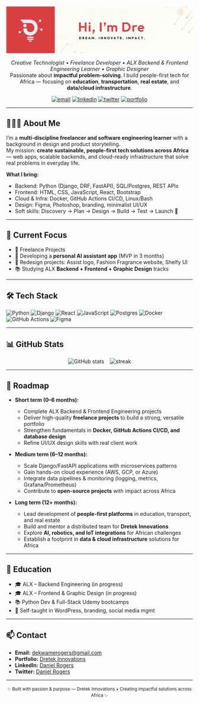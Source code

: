 <!--
  Dre's GitHub Profile README
  Customized based on ALX learning + freelancing + passion for impactful African tech
-->

<!-- Header / Hero -->
<p align="center">
  <img src="https://github.com/dekwamerogers/dekwamerogers/blob/0586cabf3bd73c952d6ba175f47886b50ae93a48/assets/profile_banner.png" alt="banner" width="100%" style="max-height:220px; object-fit:cover;" />
</p>

<p align="center">
  <em>Creative Technologist • Freelance Developer • ALX Backend & Frontend Engineering Learner • Graphic Designer</em><br/>
  Passionate about <strong>impactful problem-solving</strong>. I build people-first tech for Africa — focusing on <strong>education</strong>, <strong>transportation</strong>, <strong>real estate</strong>, and <strong>data/cloud infrastructure</strong>.
</p>

<p align="center">
  <a href="mailto:dekwamerogers@gmail.com" title="Email"><img src="https://img.shields.io/badge/Email-dekwamerogers%40gmail.com-blue?style=for-the-badge&logo=gmail" alt="email"/></a>
  <a href="https://www.linkedin.com/in/dekwamerogers" title="LinkedIn"><img src="https://img.shields.io/badge/LinkedIn-Connect-blue?style=for-the-badge&logo=linkedin" alt="linkedin"/></a>
  <a href="https://twitter.com/dekwamerogers" title="Twitter/X"><img src="https://img.shields.io/badge/Twitter-@dekwamerogers-1DA1F2?style=for-the-badge&logo=twitter" alt="twitter"/></a>
  <a href="https:/dekwamerogers.github.io/portfolio" title="Portfolio"><img src="https://img.shields.io/badge/Portfolio-View-orange?style=for-the-badge" alt="portfolio"/></a>
</p>

---

## 👨🏾‍💻 About Me
I’m a **multi-discipline freelancer and software engineering learner** with a background in design and product storytelling.  
My mission: **create sustainable, people-first tech solutions across Africa** — web apps, scalable backends, and cloud-ready infrastructure that solve real problems in everyday life.

**What I bring:**
- Backend: Python (Django, DRF, FastAPI), SQL/Postgres, REST APIs
- Frontend: HTML, CSS, JavaScript, React, Bootstrap
- Cloud & Infra: Docker, GitHub Actions CI/CD, Linux/Bash
- Design: Figma, Photoshop, branding, minimalist UI/UX
- Soft skills: Discovery → Plan → Design → Build → Test → Launch 🚀

---


## 📌 Current Focus
- 🔭 Freelance Projects
- 🧪 Developing a **personal AI assistant app** (MVP in 3 months)
- 🎨 Redesign projects: Assist logo, Fashion Fragrance website, Shelfy UI
- 📚 Studying ALX **Backend + Frontend + Graphic Design** tracks
---

## 🛠 Tech Stack
<p>
  <img alt="Python" src="https://img.shields.io/badge/Python-3776AB?style=flat-square&logo=python&logoColor=white"/> 
  <img alt="Django" src="https://img.shields.io/badge/Django-092E20?style=flat-square&logo=django&logoColor=green"/>
  <img alt="React" src="https://img.shields.io/badge/React-61DAFB?style=flat-square&logo=react&logoColor=black"/>
  <img alt="JavaScript" src="https://img.shields.io/badge/JavaScript-F7DF1E?style=flat-square&logo=javascript&logoColor=black"/>
  <img alt="Postgres" src="https://img.shields.io/badge/Postgres-316192?style=flat-square&logo=postgresql&logoColor=white"/>
  <img alt="Docker" src="https://img.shields.io/badge/Docker-2496ED?style=flat-square&logo=docker&logoColor=white"/>
  <img alt="GitHub Actions" src="https://img.shields.io/badge/GitHub_Actions-2088FF?style=flat-square&logo=githubactions&logoColor=white"/>
  <img alt="Figma" src="https://img.shields.io/badge/Figma-F24E1E?style=flat-square&logo=figma&logoColor=white"/>
</p>

---

## 📊 GitHub Stats
<p align="center">
  <img src="https://github-readme-stats.vercel.app/api?username=dekwamerogers&show_icons=true&count_private=true&theme=default" alt="GitHub stats" />
  &nbsp;&nbsp;
  <img src="https://github-readme-streak-stats.herokuapp.com/?user=dekwamerogers&theme=default" alt="streak" />
</p>

---

## 🧭 Roadmap

- **Short term (0–6 months):**
  - Complete ALX Backend & Frontend Engineering projects  
  - Deliver high-quality **freelance projects** to build a strong, versatile portfolio  
  - Strengthen fundamentals in **Docker, GitHub Actions CI/CD, and database design**  
  - Refine UI/UX design skills with real client work  

- **Medium term (6–12 months):**
  - Scale Django/FastAPI applications with microservices patterns  
  - Gain hands-on cloud experience (AWS, GCP, or Azure)  
  - Integrate data pipelines & monitoring (logging, metrics, Grafana/Prometheus)  
  - Contribute to **open-source projects** with impact across Africa  

- **Long term (12+ months):**
  - Lead development of **people-first platforms** in education, transport, and real estate  
  - Build and mentor a distributed team for **Dretek Innovations**  
  - Explore **AI, robotics, and IoT integrations** for African challenges  
  - Establish a footprint in **data & cloud infrastructure** solutions for Africa  
---

## 🧾 Education
- 🎓 ALX – Backend Engineering (in progress)  
- 🎓 ALX – Frontend & Graphic Design (in progress)  
- 📚 Python Dev & Full-Stack Udemy bootcamps  
- 🎯 Self-taught in WordPress, branding, social media mgmt
---

## 📫 Contact
- **Email:** dekwamerogers@gmail.com  
- **Portfolio:** [Dretek Innovations](https://dekwamerogers.github.io/dekwamerogers)  
- **LinkedIn:** [Daniel Rogers](https://www.linkedin.com/in/dekwamerogers)  
- **Twitter:** [Daniel Rogers](https://twitter.com/dekwamerogers)  
---

<p align="center">
  <small>✨ Built with passion & purpose — Dretek Innovations • Creating impactful solutions across Africa ✨</small>
</p>
